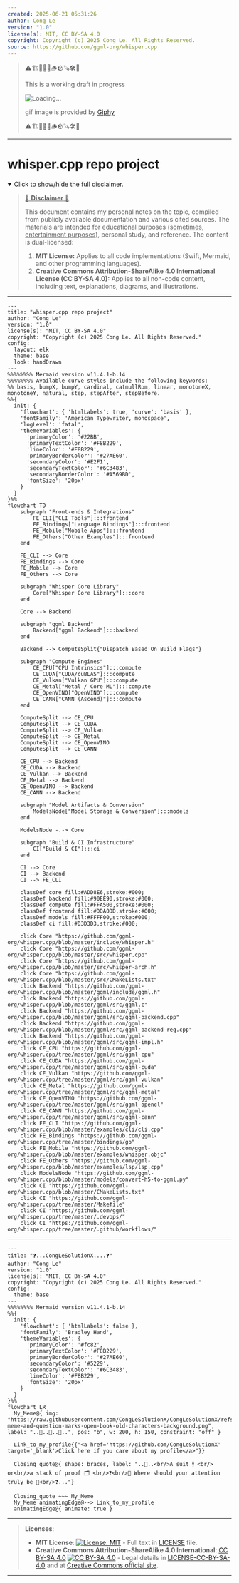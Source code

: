 ```yaml
---
created: 2025-06-21 05:31:26
author: Cong Le
version: "1.0"
license(s): MIT, CC BY-SA 4.0
copyright: Copyright (c) 2025 Cong Le. All Rights Reserved.
source: https://github.com/ggml-org/whisper.cpp
---
```



> ⚠️🏗️🚧🦺🧱🪵🪨🪚🛠️👷
> 
> This is a working draft in progress
> 
> ![Loading...](https://media4.giphy.com/media/v1.Y2lkPTc5MGI3NjExaTFnNnAyemJrdDRpMnFib2ZlNXJ3bmEwZnk5NWZ3aDc2azhxdzR0bSZlcD12MV9pbnRlcm5hbF9naWZfYnlfaWQmY3Q9Zw/ggREjp7UHSmnaL6e1p/giphy.gif)
>
> gif image is provided by [Giphy](https://giphy.com)
> 
> ⚠️🏗️🚧🦺🧱🪵🪨🪚🛠️👷


----




# whisper.cpp repo project
<details open>
<summary>Click to show/hide the full disclaimer.</summary>
   
> <ins>📢 **Disclaimer** 🚨</ins>
>
> This document contains my personal notes on the topic,
> compiled from publicly available documentation and various cited sources.
> The materials are intended for educational purposes (<ins>sometimes, entertainment purposes</ins>), personal study, and reference.
> The content is dual-licensed:
> 1. **MIT License:** Applies to all code implementations (Swift, Mermaid, and other programming languages).
> 2. **Creative Commons Attribution-ShareAlike 4.0 International License (CC BY-SA 4.0):** Applies to all non-code content, including text, explanations, diagrams, and illustrations.

</details>


----

```mermaid
---
title: "whisper.cpp repo project"
author: "Cong Le"
version: "1.0"
license(s): "MIT, CC BY-SA 4.0"
copyright: "Copyright (c) 2025 Cong Le. All Rights Reserved."
config:
  layout: elk
  theme: base
  look: handDrawn
---
%%%%%%%% Mermaid version v11.4.1-b.14
%%%%%%%% Available curve styles include the following keywords:
%% basis, bumpX, bumpY, cardinal, catmullRom, linear, monotoneX, monotoneY, natural, step, stepAfter, stepBefore.
%%{
  init: {
    'flowchart': { 'htmlLabels': true, 'curve': 'basis' },
    'fontFamily': 'American Typewriter, monospace',
    'logLevel': 'fatal',
    'themeVariables': {
      'primaryColor': '#22BB',
      'primaryTextColor': '#F8B229',
      'lineColor': '#F8B229',
      'primaryBorderColor': '#27AE60',
      'secondaryColor': '#E2F1',
      'secondaryTextColor': '#6C3483',
      'secondaryBorderColor': '#A569BD',
      'fontSize': '20px'
    }
  }
}%%
flowchart TD
    subgraph "Front-ends & Integrations"
        FE_CLI["CLI Tools"]:::frontend
        FE_Bindings["Language Bindings"]:::frontend
        FE_Mobile["Mobile Apps"]:::frontend
        FE_Others["Other Examples"]:::frontend
    end

    FE_CLI --> Core
    FE_Bindings --> Core
    FE_Mobile --> Core
    FE_Others --> Core

    subgraph "Whisper Core Library"
        Core["Whisper Core Library"]:::core
    end

    Core --> Backend

    subgraph "ggml Backend"
        Backend["ggml Backend"]:::backend
    end

    Backend --> ComputeSplit{"Dispatch Based On Build Flags"}

    subgraph "Compute Engines"
        CE_CPU["CPU Intrinsics"]:::compute
        CE_CUDA["CUDA/cuBLAS"]:::compute
        CE_Vulkan["Vulkan GPU"]:::compute
        CE_Metal["Metal / Core ML"]:::compute
        CE_OpenVINO["OpenVINO"]:::compute
        CE_CANN["CANN (Ascend)"]:::compute
    end

    ComputeSplit --> CE_CPU
    ComputeSplit --> CE_CUDA
    ComputeSplit --> CE_Vulkan
    ComputeSplit --> CE_Metal
    ComputeSplit --> CE_OpenVINO
    ComputeSplit --> CE_CANN

    CE_CPU --> Backend
    CE_CUDA --> Backend
    CE_Vulkan --> Backend
    CE_Metal --> Backend
    CE_OpenVINO --> Backend
    CE_CANN --> Backend

    subgraph "Model Artifacts & Conversion"
        ModelsNode["Model Storage & Conversion"]:::models
    end

    ModelsNode -.-> Core

    subgraph "Build & CI Infrastructure"
        CI["Build & CI"]:::ci
    end

    CI --> Core
    CI --> Backend
    CI --> FE_CLI

    classDef core fill:#ADD8E6,stroke:#000;
    classDef backend fill:#90EE90,stroke:#000;
    classDef compute fill:#FFA500,stroke:#000;
    classDef frontend fill:#DDA0DD,stroke:#000;
    classDef models fill:#FFFF00,stroke:#000;
    classDef ci fill:#D3D3D3,stroke:#000;

    click Core "https://github.com/ggml-org/whisper.cpp/blob/master/include/whisper.h"
    click Core "https://github.com/ggml-org/whisper.cpp/blob/master/src/whisper.cpp"
    click Core "https://github.com/ggml-org/whisper.cpp/blob/master/src/whisper-arch.h"
    click Core "https://github.com/ggml-org/whisper.cpp/blob/master/src/CMakeLists.txt"
    click Backend "https://github.com/ggml-org/whisper.cpp/blob/master/ggml/include/ggml.h"
    click Backend "https://github.com/ggml-org/whisper.cpp/blob/master/ggml/src/ggml.c"
    click Backend "https://github.com/ggml-org/whisper.cpp/blob/master/ggml/src/ggml-backend.cpp"
    click Backend "https://github.com/ggml-org/whisper.cpp/blob/master/ggml/src/ggml-backend-reg.cpp"
    click Backend "https://github.com/ggml-org/whisper.cpp/blob/master/ggml/src/ggml-impl.h"
    click CE_CPU "https://github.com/ggml-org/whisper.cpp/tree/master/ggml/src/ggml-cpu"
    click CE_CUDA "https://github.com/ggml-org/whisper.cpp/tree/master/ggml/src/ggml-cuda"
    click CE_Vulkan "https://github.com/ggml-org/whisper.cpp/tree/master/ggml/src/ggml-vulkan"
    click CE_Metal "https://github.com/ggml-org/whisper.cpp/tree/master/ggml/src/ggml-metal"
    click CE_OpenVINO "https://github.com/ggml-org/whisper.cpp/tree/master/ggml/src/ggml-opencl"
    click CE_CANN "https://github.com/ggml-org/whisper.cpp/tree/master/ggml/src/ggml-cann"
    click FE_CLI "https://github.com/ggml-org/whisper.cpp/blob/master/examples/cli/cli.cpp"
    click FE_Bindings "https://github.com/ggml-org/whisper.cpp/tree/master/bindings/go"
    click FE_Mobile "https://github.com/ggml-org/whisper.cpp/blob/master/examples/whisper.objc"
    click FE_Others "https://github.com/ggml-org/whisper.cpp/blob/master/examples/lsp/lsp.cpp"
    click ModelsNode "https://github.com/ggml-org/whisper.cpp/blob/master/models/convert-h5-to-ggml.py"
    click CI "https://github.com/ggml-org/whisper.cpp/blob/master/CMakeLists.txt"
    click CI "https://github.com/ggml-org/whisper.cpp/tree/master/Makefile"
    click CI "https://github.com/ggml-org/whisper.cpp/tree/master/.devops/"
    click CI "https://github.com/ggml-org/whisper.cpp/tree/master/.github/workflows/"
```

---

```mermaid
---
title: "❓...CongLeSolutionX....❓"
author: "Cong Le"
version: "1.0"
license(s): "MIT, CC BY-SA 4.0"
copyright: "Copyright (c) 2025 Cong Le. All Rights Reserved."
config:
  theme: base
---
%%%%%%%% Mermaid version v11.4.1-b.14
%%{
  init: {
    'flowchart': { 'htmlLabels': false },
    'fontFamily': 'Bradley Hand',
    'themeVariables': {
      'primaryColor': '#fc82',
      'primaryTextColor': '#F8B229',
      'primaryBorderColor': '#27AE60',
      'secondaryColor': '#5229',
      'secondaryTextColor': '#6C3483',
      'lineColor': '#F8B229',
      'fontSize': '20px'
    }
  }
}%%
flowchart LR
  My_Meme@{ img: "https://raw.githubusercontent.com/CongLeSolutionX/CongLeSolutionX/refs/heads/main/assets/images/My-meme-and-question-marks-open-book-old-characters-background.png", label: "..🙉..👀..📖..", pos: "b", w: 200, h: 150, constraint: "off" }

  Link_to_my_profile{{"<a href='https://github.com/CongLeSolutionX' target='_blank'>Click here if you care about my profile</a>"}}

  Closing_quote@{ shape: braces, label: "..👀..<br/>A suit 🕴️ <br/> or<br/>a stack of proof 🗂️ <br/>❓<br/>💭 Where should your attention truly be 💬<br/>❓..."}

  Closing_quote ~~~ My_Meme
  My_Meme animatingEdge@--> Link_to_my_profile
  animatingEdge@{ animate: true }

```

---
><b>Licenses</b>:
>
>- <b>MIT License</b>:  [![License: MIT](https://img.shields.io/badge/License-MIT-yellow.svg)](LICENSE) - Full text in [LICENSE](LICENSE) file.
>- <b>Creative Commons Attribution-ShareAlike 4.0 International</b>: [CC BY-SA 4.0](https://creativecommons.org/licenses/by-sa/4.0/) [![CC BY-SA 4.0](https://licensebuttons.net/l/by-sa/4.0/88x31.png)](https://creativecommons.org/licenses/by-sa/4.0/) - Legal details in [LICENSE-CC-BY-SA-4.0](THE_PAST/LICENSE-CC-BY-SA-4.0) and at [Creative Commons official site](https://creativecommons.org/licenses/by-sa/4.0/).
>
---
